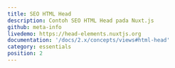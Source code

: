 ```yaml
---
title: SEO HTML Head
description: Contoh SEO HTML Head pada Nuxt.js
github: meta-info
livedemo: https://head-elements.nuxtjs.org
documentation: '/docs/2.x/concepts/views#html-head'
category: essentials
position: 2
---
```

